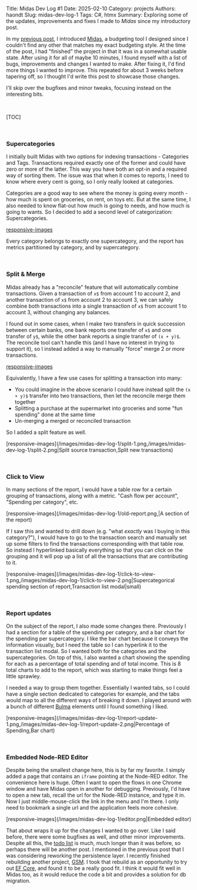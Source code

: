 Title: Midas Dev Log #1
Date: 2025-02-10
Category: projects
Authors: haondt
Slug: midas-dev-log-1
Tags: C#, htmx
Summary: Exploring some of the updates, improvements and fixes I made to _Midas_ since my introductory post.

In my [previous post](/midas.html), I introduced [Midas](https://github.com/haondt/midas), a budgeting tool I designed since I couldn't find any other that matches my exact budgeting style. At the time of the post, I had "finished" the project in that it was in a somewhat usable state. After using it for all of maybe 10 minutes, I found myself with a list of bugs, improvements and changes I wanted to make. After fixing it, I'd find more things I wanted to improve. This repeated for about 3 weeks before tapering off, so I thought I'd write this post to showcase those changes.

I'll skip over the bugfixes and minor tweaks, focusing instead on the interesting bits.

<br />

[TOC]

<br />

### Supercategories

I initially built Midas with two options for indexing transactions - Categories and Tags. Transactions required exactly one of the former and could have zero or more of the latter. This way you have both an opt-in and a required way of sorting them. The issue was that when it comes to reports, I need to know where every cent is going, so I only really looked at categories. 

Categories are a good way to see where the money is going every month - how much is spent on groceries, on rent, on toys etc. But at the same time, I also needed to know flat-out how much is going to needs, and how much is going to wants. So I decided to add a second level of categorization: Supercategories.

[responsive-images](/images/midas-dev-log-1/supercategories.png|Supercategories)

Every category belongs to exactly one supercategory, and the report has metrics partitioned by category, and by supercategory.

<br />

### Split & Merge

Midas already has a "reconcile" feature that will automatically combine transactions. Given a transaction of `x$` from account 1 to account 2, and another transaction of `x$` from account 2 to account 3, we can safely combine both transactions into a single transaction of `x$` from account 1 to account 3, without changing any balances.

I found out in some cases, when I make two transfers in quick succession between certain banks, one bank reports one transfer of `x$` and one transfer of `y$`, while the other bank reports a single transfer of `(x + y)$`. The reconcile tool can't handle this (and I have no interest in trying to support it), so I instead added a way to manually "force" merge 2 _or more_ transactions. 

[responsive-images](/images/midas-dev-log-1/merge.png|Merge|large)

Equivalently, I have a few use cases for splitting a transaction into many:

- You could imagine in the above scenario I could have instead split the `(x + y)$` transfer into two transactions, then let the reconcile merge them together
- Splitting a purchase at the supermarket into groceries and some "fun spending" done at the same time 
- Un-merging a merged or reconciled transaction

So I added a split feature as well.

[responsive-images](/images/midas-dev-log-1/split-1.png,/images/midas-dev-log-1/split-2.png|Split source transaction,Split new transactions)

<br />

### Click to View

In many sections of the report, I would have a table row for a certain grouping of transactions, along with a metric. "Cash flow per account", "Spending per category", etc.

[responsive-images](/images/midas-dev-log-1/old-report.png,|A section of the report)

If I saw this and wanted to drill down (e.g. "what _exactly_ was I buying in this category?"), I would have to go to the transaction search and manually set up some filters to find the transactions corresponding with that table row. So instead I hyperlinked basically everything so that you can click on the grouping and it will pop up a list of all the transactions that are contributing to it.

[responsive-images](/images/midas-dev-log-1/click-to-view-1.png,/images/midas-dev-log-1/click-to-view-2.png|Supercategorical spending section of report,Transaction list modal|small)

<br />

### Report updates

On the subject of the report, I also made some changes there. Previously I had a section for a table of the spending per category, and a bar chart for the spending per supercategory. I like the bar chart because it conveys the information visually, but I need the table so I can hyperlink it to the transaction list modal. So I wanted both for the categories and the supercategories. On top of this, I also wanted a chart showing the spending for each as a percentage of total spending and of total income. This is 8 total charts to add to the report, which was starting to make things feel a little sprawley.

I needed a way to group them together. Essentially I wanted tabs, so I could have a single section dedicated to categories for example, and the tabs would map to all the different ways of breaking it down. I played around with a bunch of different [Bulma](https://bulma.io/) elements until I found something I liked.

[responsive-images](/images/midas-dev-log-1/report-update-1.png,/images/midas-dev-log-1/report-update-2.png|Percentage of Spending,Bar chart)

<br />

### Embedded Node-RED Editor

Despite being the smallest change here, this is by far my favorite. I simply added a page that contains an `iframe` pointing at the Node-RED editor. The convenience here is huge. Often I want to open the flows in one Chrome window and have Midas open in another for debugging. Previously, I'd have to open a new tab, recall the url for the Node-RED instance, and type it in. Now I just middle-mouse-click the link in the menu and I'm there. I only need to bookmark a single url and the application feels more cohesive.

[responsive-images](/images/midas-dev-log-1/editor.png|Embedded editor)

That about wraps it up for the changes I wanted to go over. Like I said before, there were some bugfixes as well, and other minor improvements. Despite all this, the [todo list](https://gitlab.com/haondt/midas/-/blob/5697ffdda675eeb8c67f67bfd75dd0a6ecd08075/docs/todo.md) is much, much longer than it was before, so perhaps there will be another post. I mentioned in the previous post that I was considering reworking the persistence layer. I recently finished rebuilding another project, [GSM](https://gitlab.com/haondt/gabbro-secret-manager). I took that rebuild as an opportunity to try out [EF Core](https://learn.microsoft.com/en-us/ef/core/), and found it to be a really good fit. I think it would fit well in Midas too, as it would reduce the code a bit and provides a solution for db migration.
